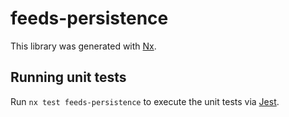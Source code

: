 # feeds-persistence

This library was generated with [Nx](https://nx.dev).

## Running unit tests

Run `nx test feeds-persistence` to execute the unit tests via [Jest](https://jestjs.io).

